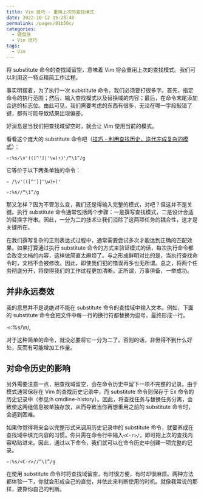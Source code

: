 ```yaml
---
title: Vim 技巧 - 重用上次的查找模式
date: 2022-10-12 15:28:48
permalink: /pages/81b50c/
categories:
  - 键盘侠
  - Vim 技巧
tags:
  - Vim
---
```


将 substitute 命令的查找域留空，意味着 Vim 将会重用上次的查找模式。我们可以利用这一特点精简工作过程。

事实明摆着，为了执行一次 substitute 命令，我们必须要打很多字。首先，指定命令的执行范围；然后，输入查找模式以及替换域的内容；最后，在命令末尾添加合适的标志位。由此可见，我们需要考虑的东西有很多，无论在哪一字段敲错了键，都有可能导致结果出现偏差。

好消息是当我们把查找域留空时，就会让 Vim 使用当前的模式。

看看这个庞大的 substitute 命令吧（[技巧 - 利用查找历史，迭代完成复杂的模式](/pages/ee03c3/)）：

`➾:%s/\v'(([^']|'\w)+)'/“\1”/g`

它等价于以下两条单独的命令：

`➾ /\v'(([^']|'\w)+)'`

`➾:%s//“\1”/g`

那又怎样？因为不管怎么变，我们还是得输入完整的模式，对吧？但这并不是关键。执行 substitute 命令通常包括两个步骤：一是撰写查找模式，二是设计合适的替换字符串。因此，一分为二的技术让我们消除了这两项任务的耦合性，这才是关键所在。

在我们撰写复杂的正则表达式过程中，通常需要尝试多次才能达到正确的匹配效果。如果打算通过执行 substitute 命令的方式来验证模式的话，每次执行命令都会改变文档的内容，这样做简直太麻烦了。与之形成鲜明对比的是，当执行查找命令时，文档不会被修改。因此，即使我们犯的错误再多也无所谓。总之，将两个任务彻底分开，将使得我们的工作过程更加清晰。正所谓，万事俱备，一举成功。

## 并非永远奏效

我的意思并不是说绝对不能在 substitute 命令的查找域中输入文本。例如，下面的 substitute 命令会把文件中每一行的换行符都替换为逗号，最终形成一行。

➾:%s/\n/,

对于这种简单的命令，就没必要将它一分为二了。否则的话，非但得不到什么好处，反而有可能增加工作量。

## 对命令历史的影响

另外需要注意一点，把查找域留空，会在命令历史中留下一项不完整的记录。由于模式通常保存在 Vim 的查找历史记录中，而 substitute 命令则保存于 Ex 命令的历史记录中（参见:h cmdline-history）。因此，将查找任务与替换任务分离，会致使这两组信息被单独存放，从而导致当你再想重用之前的 substitute 命令时，会遇到困难。

如果你觉得将来会以完整形式来调用历史记录中的 substitute 命令，就要养成在查找域中填充内容的习惯。你只需在命令行中输入`<C-r>/`，即可把上次的查找内容粘贴进来。因此，通过以下命令，我们就可以在命令历史中创建一项完整的记录。

`➾:%s/<C-r>//“\1”/g`

在使用 substitute 命令时将查找域留空，有时很方便，有时却很麻烦。两种方法都体验一下，你就会形成自己的直觉，并依此来判断使用的时机。就像我常说的那样，要靠你自己的判断。
